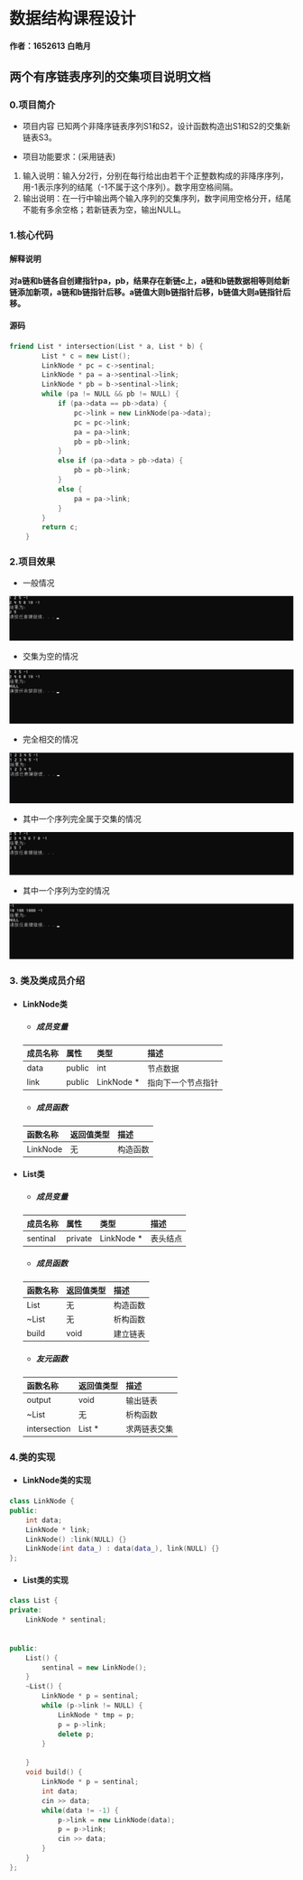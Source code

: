 # 数据结构课程设计

#### 作者：1652613 白皓月

## 两个有序链表序列的交集项目说明文档

### 0.项目简介
- 项目内容
已知两个非降序链表序列S1和S2，设计函数构造出S1和S2的交集新链表S3。

- 项目功能要求：(采用链表)
1. 输入说明：输入分2行，分别在每行给出由若干个正整数构成的非降序序列，用-1表示序列的结尾（-1不属于这个序列）。数字用空格间隔。
2. 输出说明：在一行中输出两个输入序列的交集序列，数字间用空格分开，结尾不能有多余空格；若新链表为空，输出NULL。

### 1.核心代码
#### 解释说明
**对a链和b链各自创建指针pa，pb，结果存在新链c上，a链和b链数据相等则给新链添加新项，a链和b链指针后移。a链值大则b链指针后移，b链值大则a链指针后移。**

#### 源码
```c++
friend List * intersection(List * a, List * b) {
		List * c = new List();
		LinkNode * pc = c->sentinal;
		LinkNode * pa = a->sentinal->link;
		LinkNode * pb = b->sentinal->link;
		while (pa != NULL && pb != NULL) {
			if (pa->data == pb->data) {
				pc->link = new LinkNode(pa->data);
				pc = pc->link;
				pa = pa->link;
				pb = pb->link;
			}
			else if (pa->data > pb->data) {
				pb = pb->link;
			}
			else {
				pa = pa->link;
			}
		}
		return c;
	}
```

### 2.项目效果
- 一般情况

![image](./image/一般情况.png)
- 交集为空的情况

![image](./image/交集为空.png)
- 完全相交的情况

![image](./image/完全相交.png)
- 其中一个序列完全属于交集的情况

![image](./image/一个数列属于交集.png)
- 其中一个序列为空的情况

![image](./image/一个数列为空.png)

### 3. 类及类成员介绍

- #### LinkNode类  

  - ##### 成员变量
  |成员名称|属性|类型|描述|
  |--------|---|---|----|
  |data|public|int|节点数据|
  |link|public|LinkNode * |指向下一个节点指针|

	
  - ##### 成员函数  
  |函数名称|返回值类型|描述|
  |--------|--------|----|
  |LinkNode|无|构造函数|

- #### List类  

  - ##### 成员变量
  |成员名称|属性|类型|描述|
  |--------|---|---|----|
  |sentinal|private|LinkNode * |表头结点|

	
  - ##### 成员函数  
  |函数名称|返回值类型|描述|
  |--------|--------|----|
  |List|无|构造函数|
  |~List|无|析构函数|
  |build|void|建立链表|

  - ##### 友元函数
  |函数名称|返回值类型|描述|
  |--------|--------|----|
  |output|void|输出链表|
  |~List|无|析构函数|
  |intersection|List * |求两链表交集|

### 4.类的实现
- #### LinkNode类的实现
```c++
class LinkNode {
public:
	int data;
	LinkNode * link;
	LinkNode() :link(NULL) {}
	LinkNode(int data_) : data(data_), link(NULL) {}
};
```
- #### List类的实现
```c++
class List {
private:
	LinkNode * sentinal;
	
		
public:
	List() {
		sentinal = new LinkNode();
	}
	~List() {
		LinkNode * p = sentinal;
		while (p->link != NULL) {
			LinkNode * tmp = p;
			p = p->link;
			delete p;
		}

	}
	void build() {
		LinkNode * p = sentinal;
		int data;
		cin >> data;
		while(data != -1) {
			p->link = new LinkNode(data);
			p = p->link;
			cin >> data;
		}
	}
};
```